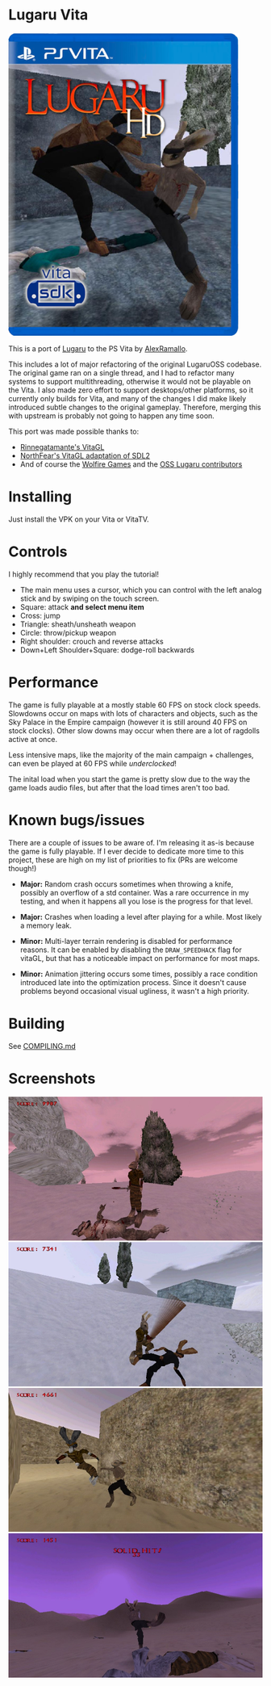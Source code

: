 # Lugaru Vita

![Box art](/screenshot/boxart.png "Lugaru Vita")

This is a port of [Lugaru](https://osslugaru.gitlab.io/) to the PS Vita by [AlexRamallo](https://aramallo.com).

This includes a lot of major refactoring of the original LugaruOSS codebase. The original game ran on a single thread, and I had to refactor many systems to support multithreading, otherwise it would not be playable on the Vita. I also made zero effort to support desktops/other platforms, so it currently only builds for Vita, and many of the changes I did make likely introduced subtle changes to the original gameplay. Therefore, merging this with upstream is probably not going to happen any time soon.

This port was made possible thanks to:

* [Rinnegatamante's VitaGL](https://github.com/Rinnegatamante/vitaGL)
* [NorthFear's VitaGL adaptation of SDL2](https://github.com/Northfear/SDL/tree/vitagl)
* And of course the [Wolfire Games](wolfire.com) and the [OSS Lugaru contributors](AUTHORS)

# Installing

Just install the VPK on your Vita or VitaTV.

# Controls

I highly recommend that you play the tutorial!

* The main menu uses a cursor, which you can control with the left analog stick and by swiping on the touch screen.
* Square: attack **and select menu item**
* Cross: jump
* Triangle: sheath/unsheath weapon
* Circle: throw/pickup weapon
* Right shoulder: crouch and reverse attacks
* Down+Left Shoulder+Square: dodge-roll backwards

# Performance

The game is fully playable at a mostly stable 60 FPS on stock clock speeds. Slowdowns occur on maps with lots of characters and objects, such as the Sky Palace in the Empire campaign (however it is still around 40 FPS on stock clocks). Other slow downs may occur when there are a lot of ragdolls active at once.

Less intensive maps, like the majority of the main campaign + challenges, can even be played at 60 FPS while *underclocked*!

The inital load when you start the game is pretty slow due to the way the game loads audio files, but after that the load times aren't too bad.

# Known bugs/issues

There are a couple of issues to be aware of. I'm releasing it as-is because the game is fully playable. If I ever decide to dedicate more time to this project, these are high on my list of priorities to fix (PRs are welcome though!)

* **Major:** Random crash occurs sometimes when throwing a knife, possibly an overflow of a std container. Was a rare occurrence in my testing, and when it happens all you lose is the progress for that level.

* **Major:** Crashes when loading a level after playing for a while. Most likely a memory leak.

* **Minor:** Multi-layer terrain rendering is disabled for performance reasons. It can be enabled by disabling the `DRAW_SPEEDHACK` flag for vitaGL, but that has a noticeable impact on performance for most maps.

* **Minor:** Animation jittering occurs some times, possibly a race condition introduced late into the optimization process. Since it doesn't cause problems beyond occasional visual ugliness, it wasn't a high priority.

# Building

See [COMPILING.md](COMPILING.md)

# Screenshots

![scr1](/screenshot/scr1.jpg "Dead wolf")
![scr2](/screenshot/scr2.jpg "Weapons")
![scr3](/screenshot/scr3.jpg "Ragdolls")
![scr4](/screenshot/scr4.jpg "Sneak attacks")